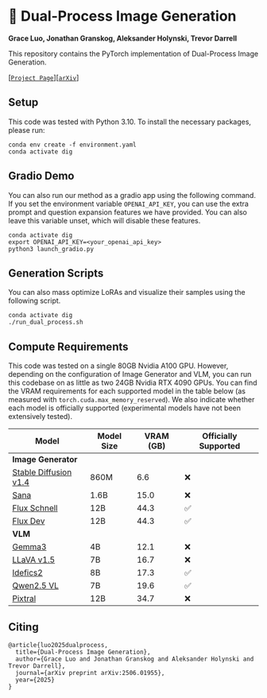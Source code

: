 # 🐢 Dual-Process Image Generation
**Grace Luo, Jonathan Granskog, Aleksander Holynski, Trevor Darrell**

This repository contains the PyTorch implementation of Dual-Process Image Generation.

[[`Project Page`](https://dual-process.github.io)][[`arXiv`](https://arxiv.org/abs/2506.01955)]

## Setup
This code was tested with Python 3.10. To install the necessary packages, please run:
```
conda env create -f environment.yaml
conda activate dig
```

## Gradio Demo
You can also run our method as a gradio app using the following command.
If you set the environment variable `OPENAI_API_KEY`, you can use the extra prompt and question expansion features we have provided. You can also leave this variable unset, which will disable these features.
```
conda activate dig
export OPENAI_API_KEY=<your_openai_api_key>
python3 launch_gradio.py
```

## Generation Scripts
You can also mass optimize LoRAs and visualize their samples using the following script.
```
conda activate dig
./run_dual_process.sh
```

## Compute Requirements
This code was tested on a single 80GB Nvidia A100 GPU. 
However, depending on the configuration of Image Generator and VLM,
you can run this codebase on as little as two 24GB Nvidia RTX 4090 GPUs.
You can find the VRAM requirements for each supported model in the table below (as measured with `torch.cuda.max_memory_reserved`).
We also indicate whether each model is officially supported (experimental models have not been extensively tested).

Model                                              | Model Size | VRAM (GB) | Officially Supported
---------------------------------------------------|------------|-----------|---------
**Image Generator**                               |            |           |         
[Stable Diffusion v1.4](https://huggingface.co/CompVis/stable-diffusion-v1-4) | 860M | 6.6 | ❌
[Sana](https://huggingface.co/Efficient-Large-Model/Sana_1600M_512px_diffusers) | 1.6B | 15.0 | ❌
[Flux Schnell](https://huggingface.co/black-forest-labs/FLUX.1-schnell)        | 12B  | 44.3 | ✅
[Flux Dev](https://huggingface.co/black-forest-labs/FLUX.1-dev)                | 12B  | 44.3 | ✅
**VLM**                                            |            |           |         
[Gemma3](https://huggingface.co/google/gemma-3-4b-it)                          | 4B   | 12.1 | ❌
[LLaVA v1.5](https://huggingface.co/llava-hf/llava-1.5-7b-hf)                  | 7B   | 16.7 | ❌
[Idefics2](https://huggingface.co/HuggingFaceM4/idefics2-8b)                   | 8B   | 17.3 | ✅
[Qwen2.5 VL](https://huggingface.co/Qwen/Qwen2.5-VL-7B-Instruct)               | 7B   | 19.6 | ✅
[Pixtral](https://huggingface.co/mistral-community/pixtral-12b)                | 12B  | 34.7 | ❌

## Citing
```
@article{luo2025dualprocess,
  title={Dual-Process Image Generation},
  author={Grace Luo and Jonathan Granskog and Aleksander Holynski and Trevor Darrell},
  journal={arXiv preprint arXiv:2506.01955},
  year={2025}
}
```
